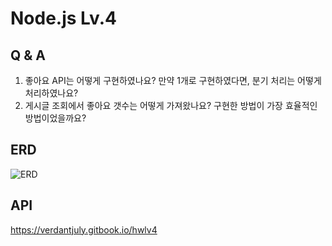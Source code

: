 # Node.js Lv.4

## Q & A

1. 좋아요 API는 어떻게 구현하였나요? 만약 1개로 구현하였다면, 분기 처리는 어떻게 처리하였나요?
2. 게시글 조회에서 좋아요 갯수는 어떻게 가져왔나요? 구현한 방법이 가장 효율적인 방법이었을까요?

## ERD

![ERD](https://i.postimg.cc/QCm8TnkP/draw-SQL-hw1v4-erd-export-2023-07-07.png)

## API

https://verdantjuly.gitbook.io/hwlv4
